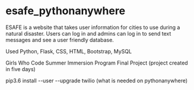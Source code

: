 # esafe_pythonanywhere

ESAFE is a website that takes user information for cities to use during a natural disaster. Users can log in and admins can log in to send text messages and see a user friendly database. 

Used Python, Flask, CSS, HTML, Bootstrap, MySQL

Girls Who Code Summer Immersion Program Final Project (project created in five days)

pip3.6 install --user --upgrade twilio
(what is needed on pythonanywhere)

